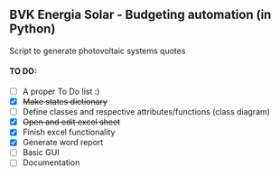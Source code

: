## BVK Energia Solar - Budgeting automation (in Python)

Script to generate photovoltaic systems quotes

#### TO DO:
- [ ] A proper To Do list :)
- [x] ~~Make states dictionary~~
- [ ] Define classes and respective attributes/functions (class diagram)
- [x] ~~Open and edit excel sheet~~
- [x] Finish excel functionality
- [x] Generate word report
- [ ] Basic GUI
- [ ] Documentation